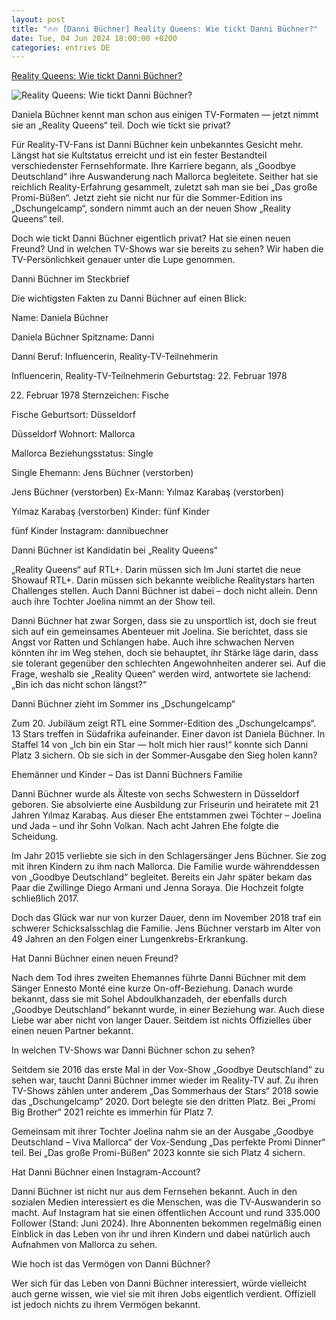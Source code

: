 ```yaml
---
layout: post
title: "🔥🔥 [Danni Büchner] Reality Queens: Wie tickt Danni Büchner?"
date: Tue, 04 Jun 2024 18:00:00 +0200
categories: entries DE
---
```

[Reality Queens: Wie tickt Danni Büchner?](https://www.swp.de/panorama/personen/reality-queens-wie-tickt-danni-buechner-73933259.html)

![Reality Queens: Wie tickt Danni Büchner?](https://www.swp.de/imgs/07/1/3/4/0/3/4/2/1/1/tok_388df02d266ab259b4459f44f5226bdd/w1200_h675_x750_y422_LD_I-Cr8eMkXMsJ-396188109bfde1ad.jpeg)

Daniela Büchner kennt man schon aus einigen TV-Formaten — jetzt nimmt sie an „Reality Queens“ teil. Doch wie tickt sie privat?

Für Reality-TV-Fans ist Danni Büchner kein unbekanntes Gesicht mehr. Längst hat sie Kultstatus erreicht und ist ein fester Bestandteil verschiedenster Fernsehformate. Ihre Karriere begann, als „Goodbye Deutschland“ ihre Auswanderung nach Mallorca begleitete. Seither hat sie reichlich Reality-Erfahrung gesammelt, zuletzt sah man sie bei „Das große Promi-Büßen“. Jetzt zieht sie nicht nur für die Sommer-Edition ins „Dschungelcamp“, sondern nimmt auch an der neuen Show „Reality Queens“ teil.

Doch wie tickt Danni Büchner eigentlich privat? Hat sie einen neuen Freund? Und in welchen TV-Shows war sie bereits zu sehen? Wir haben die TV-Persönlichkeit genauer unter die Lupe genommen.

Danni Büchner im Steckbrief

Die wichtigsten Fakten zu Danni Büchner auf einen Blick:

Name: Daniela Büchner

Daniela Büchner Spitzname: Danni

Danni Beruf: Influencerin, Reality-TV-Teilnehmerin

Influencerin, Reality-TV-Teilnehmerin Geburtstag: 22. Februar 1978

22. Februar 1978 Sternzeichen: Fische

Fische Geburtsort: Düsseldorf

Düsseldorf Wohnort: Mallorca

Mallorca Beziehungsstatus: Single

Single Ehemann: Jens Büchner (verstorben)

Jens Büchner (verstorben) Ex-Mann: Yılmaz Karabaş (verstorben)

Yılmaz Karabaş (verstorben) Kinder: fünf Kinder

fünf Kinder Instagram: dannibuechner

Danni Büchner ist Kandidatin bei „Reality Queens“

„Reality Queens“ auf RTL+. Darin müssen sich Im Juni startet die neue Showauf RTL+. Darin müssen sich bekannte weibliche Realitystars harten Challenges stellen. Auch Danni Büchner ist dabei – doch nicht allein. Denn auch ihre Tochter Joelina nimmt an der Show teil.

Danni Büchner hat zwar Sorgen, dass sie zu unsportlich ist, doch sie freut sich auf ein gemeinsames Abenteuer mit Joelina. Sie berichtet, dass sie Angst vor Ratten und Schlangen habe. Auch ihre schwachen Nerven könnten ihr im Weg stehen, doch sie behauptet, ihr Stärke läge darin, dass sie tolerant gegenüber den schlechten Angewohnheiten anderer sei. Auf die Frage, weshalb sie „Reality Queen“ werden wird, antwortete sie lachend: „Bin ich das nicht schon längst?“

Danni Büchner zieht im Sommer ins „Dschungelcamp“

Zum 20. Jubiläum zeigt RTL eine Sommer-Edition des „Dschungelcamps“. 13 Stars treffen in Südafrika aufeinander. Einer davon ist Daniela Büchner. In Staffel 14 von „Ich bin ein Star — holt mich hier raus!“ konnte sich Danni Platz 3 sichern. Ob sie sich in der Sommer-Ausgabe den Sieg holen kann?

Ehemänner und Kinder – Das ist Danni Büchners Familie

Danni Büchner wurde als Älteste von sechs Schwestern in Düsseldorf geboren. Sie absolvierte eine Ausbildung zur Friseurin und heiratete mit 21 Jahren Yılmaz Karabaş. Aus dieser Ehe entstammen zwei Töchter – Joelina und Jada – und ihr Sohn Volkan. Nach acht Jahren Ehe folgte die Scheidung.

Im Jahr 2015 verliebte sie sich in den Schlagersänger Jens Büchner. Sie zog mit ihren Kindern zu ihm nach Mallorca. Die Familie wurde währenddessen von „Goodbye Deutschland“ begleitet. Bereits ein Jahr später bekam das Paar die Zwillinge Diego Armani und Jenna Soraya. Die Hochzeit folgte schließlich 2017.

Doch das Glück war nur von kurzer Dauer, denn im November 2018 traf ein schwerer Schicksalsschlag die Familie. Jens Büchner verstarb im Alter von 49 Jahren an den Folgen einer Lungenkrebs-Erkrankung.

Hat Danni Büchner einen neuen Freund?

Nach dem Tod ihres zweiten Ehemannes führte Danni Büchner mit dem Sänger Ennesto Monté eine kurze On-off-Beziehung. Danach wurde bekannt, dass sie mit Sohel Abdoulkhanzadeh, der ebenfalls durch „Goodbye Deutschland“ bekannt wurde, in einer Beziehung war. Auch diese Liebe war aber nicht von langer Dauer. Seitdem ist nichts Offizielles über einen neuen Partner bekannt.

In welchen TV-Shows war Danni Büchner schon zu sehen?

Seitdem sie 2016 das erste Mal in der Vox-Show „Goodbye Deutschland“ zu sehen war, taucht Danni Büchner immer wieder im Reality-TV auf. Zu ihren TV-Shows zählen unter anderem „Das Sommerhaus der Stars“ 2018 sowie das „Dschungelcamp“ 2020. Dort belegte sie den dritten Platz. Bei „Promi Big Brother“ 2021 reichte es immerhin für Platz 7.

Gemeinsam mit ihrer Tochter Joelina nahm sie an der Ausgabe „Goodbye Deutschland – Viva Mallorca“ der Vox-Sendung „Das perfekte Promi Dinner“ teil. Bei „Das große Promi-Büßen“ 2023 konnte sie sich Platz 4 sichern.

Hat Danni Büchner einen Instagram-Account?

Danni Büchner ist nicht nur aus dem Fernsehen bekannt. Auch in den sozialen Medien interessiert es die Menschen, was die TV-Auswanderin so macht. Auf Instagram hat sie einen öffentlichen Account und rund 335.000 Follower (Stand: Juni 2024). Ihre Abonnenten bekommen regelmäßig einen Einblick in das Leben von ihr und ihren Kindern und dabei natürlich auch Aufnahmen von Mallorca zu sehen.

Wie hoch ist das Vermögen von Danni Büchner?

Wer sich für das Leben von Danni Büchner interessiert, würde vielleicht auch gerne wissen, wie viel sie mit ihren Jobs eigentlich verdient. Offiziell ist jedoch nichts zu ihrem Vermögen bekannt.

